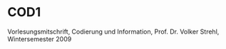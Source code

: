 # COD1
Vorlesungsmitschrift, Codierung und Information, Prof. Dr. Volker Strehl, Wintersemester 2009
